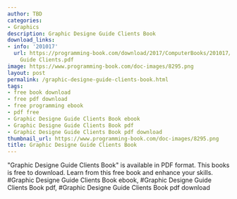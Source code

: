 ```yaml
---
author: TBD
categories:
- Graphics
description: Graphic Designe Guide Clients Book
download_links:
- info: '201017'
  url: https://programming-book.com/download/2017/ComputerBooks/201017/Graphic Designe
    Guide Clients.pdf
image: https://www.programming-book.com/doc-images/8295.png
layout: post
permalink: /graphic-designe-guide-clients-book.html
tags:
- free book download
- free pdf download
- free programming ebook
- pdf free
- Graphic Designe Guide Clients Book ebook
- Graphic Designe Guide Clients Book pdf
- Graphic Designe Guide Clients Book pdf download
thumbnail_url: https://www.programming-book.com/doc-images/8295.png
title: Graphic Designe Guide Clients Book
---
```


 
<div class="item-desc text-justify">
  "Graphic Designe Guide Clients Book" is available in PDF format. This books is free to download. Learn from this free book and enhance your skills.
  <br>
  #Graphic Designe Guide Clients Book ebook, #Graphic Designe Guide Clients Book pdf, #Graphic Designe Guide Clients Book pdf download
</div>